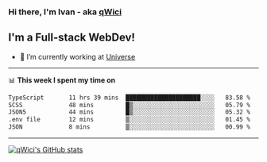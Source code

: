 ### Hi there, I'm Ivan - aka [qWici][website]

## I'm a Full-stack WebDev!
- 🔭 I’m currently working at [Universe][universe]

---

📊 **This week I spent my time on**
<!--START_SECTION:waka-->

```txt
TypeScript       11 hrs 39 mins  █████████████████████░░░░   83.58 %
SCSS             48 mins         █▒░░░░░░░░░░░░░░░░░░░░░░░   05.79 %
JSON5            44 mins         █▒░░░░░░░░░░░░░░░░░░░░░░░   05.32 %
.env file        12 mins         ▒░░░░░░░░░░░░░░░░░░░░░░░░   01.45 %
JSON             8 mins          ▒░░░░░░░░░░░░░░░░░░░░░░░░   00.99 %
```

<!--END_SECTION:waka-->

---

[![qWici's GitHub stats](https://github-readme-stats.vercel.app/api?username=qWici)](https://github.com/qWici/github-readme-stats)

[website]: https://devkucher.com
[twitter]: https://twitter.com/KucherDev
[linkedin]: https://www.linkedin.com/in/ivankucher
[universe]: https://universeapps.limited
